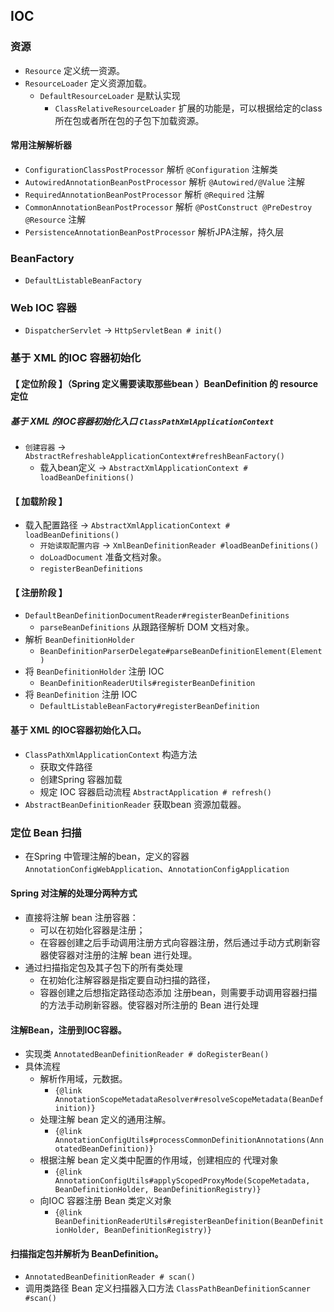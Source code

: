 ## IOC

### 资源
- `Resource` 定义统一资源。
- `ResourceLoader` 定义资源加载。
    - `DefaultResourceLoader` 是默认实现
        -  `ClassRelativeResourceLoader` 扩展的功能是，可以根据给定的class 所在包或者所在包的子包下加载资源。

#### 常用注解解析器
- `ConfigurationClassPostProcessor` 解析 `@Configuration` 注解类
- `AutowiredAnnotationBeanPostProcessor` 解析 `@Autowired/@Value` 注解
- `RequiredAnnotationBeanPostProcessor` 解析 `@Required` 注解
- `CommonAnnotationBeanPostProcessor` 解析 `@PostConstruct @PreDestroy @Resource` 注解
- `PersistenceAnnotationBeanPostProcessor` 解析JPA注解，持久层

### BeanFactory
- `DefaultListableBeanFactory`

### Web IOC 容器
- `DispatcherServlet` -> `HttpServletBean # init()`

### 基于 XML 的IOC 容器初始化

#### 【 定位阶段 】（Spring 定义需要读取那些bean ）BeanDefinition 的 resource 定位
##### 基于 XML 的IOC容器初始化入口 `ClassPathXmlApplicationContext`
- `创建容器` -> `AbstractRefreshableApplicationContext#refreshBeanFactory()`
    -  载入bean定义 -> `AbstractXmlApplicationContext # loadBeanDefinitions()`  

#### 【 加载阶段 】
- 载入配置路径 -> `AbstractXmlApplicationContext # loadBeanDefinitions()`
    - `开始读取配置内容` -> `XmlBeanDefinitionReader #loadBeanDefinitions()` 
    - `doLoadDocument` 准备文档对象。
    - `registerBeanDefinitions`

#### 【 注册阶段 】
- `DefaultBeanDefinitionDocumentReader#registerBeanDefinitions` 
    - `parseBeanDefinitions` 从跟路径解析 DOM 文档对象。
-  解析 `BeanDefinitionHolder`  
    - `BeanDefinitionParserDelegate#parseBeanDefinitionElement(Element)` 
-  将 `BeanDefinitionHolder` 注册 IOC
    -  `BeanDefinitionReaderUtils#registerBeanDefinition`
- 将 `BeanDefinition` 注册 IOC
    - `DefaultListableBeanFactory#registerBeanDefinition`


#### 基于 XML 的IOC容器初始化入口。
- `ClassPathXmlApplicationContext` 构造方法
    - 获取文件路径
    - 创建Spring 容器加载
    - 规定 IOC 容器启动流程 ``AbstractApplication # refresh()``   
- `AbstractBeanDefinitionReader` 获取bean 资源加载器。


### 定位 Bean 扫描
- 在Spring 中管理注解的bean，定义的容器 `AnnotationConfigWebApplication`、`AnnotationConfigApplication`

#### Spring 对注解的处理分两种方式
- 直接将注解 bean 注册容器：
    - 可以在初始化容器是注册；
    - 在容器创建之后手动调用注册方式向容器注册，然后通过手动方式刷新容器使容器对注册的注解 bean 进行处理。
- 通过扫描指定包及其子包下的所有类处理
    - 在初始化注解容器是指定要自动扫描的路径，
    - 容器创建之后想指定路径动态添加 注册bean，则需要手动调用容器扫描的方法手动刷新容器。使容器对所注册的 Bean 进行处理

#### 注解Bean，注册到IOC容器。
- 实现类 `AnnotatedBeanDefinitionReader # doRegisterBean()`
- 具体流程
    - 解析作用域，元数据。
        - `{@link AnnotationScopeMetadataResolver#resolveScopeMetadata(BeanDefinition)}`
    - 处理注解 bean 定义的通用注解。
        - `{@link AnnotationConfigUtils#processCommonDefinitionAnnotations(AnnotatedBeanDefinition)}`
    - 根据注解 bean 定义类中配置的作用域，创建相应的 代理对象 
        - `{@link AnnotationConfigUtils#applyScopedProxyMode(ScopeMetadata, BeanDefinitionHolder, BeanDefinitionRegistry)}`
    - 向IOC 容器注册 Bean 类定义对象 
        - `{@link BeanDefinitionReaderUtils#registerBeanDefinition(BeanDefinitionHolder, BeanDefinitionRegistry)}`

#### 扫描指定包并解析为 BeanDefinition。
- `AnnotatedBeanDefinitionReader # scan()`
- 调用类路径 Bean 定义扫描器入口方法  `ClassPathBeanDefinitionScanner #scan()`